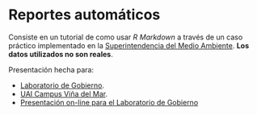 Reportes automáticos
================

Consiste en un tutorial de como usar *R Markdown* a través de un caso práctico implementado en la [Superintendencia del Medio Ambiente](https://portal.sma.gob.cl/). **Los datos utilizados no son reales**.

Presentación hecha para:
- [Laboratorio de Gobierno](https://noticias.uai.cl/como-utilizar-la-programacion-r/). 
- [UAI Campus Viña del Mar](https://noticias.uai.cl/evento/charla-demostrativa-automatizando-reportes-con-r/).
- [Presentación on-line para el Laboratorio de Gobierno](https://www.youtube.com/watch?v=QfeTzUF_8Nk)